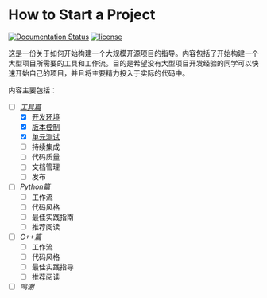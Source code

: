 # How to Start a Project

[![Documentation Status](https://readthedocs.org/projects/how-to-start-a-project/badge/?version=latest)](http://how-to-start-a-project.readthedocs.io/zh/latest/?badge=latest)
[![license](https://img.shields.io/github/license/mashape/apistatus.svg)](https://github.com/Shenggan/How-to-Start-a-Project/blob/master/LICENSE)

这是一份关于如何开始构建一个大规模开源项目的指导。内容包括了开始构建一个大型项目所需要的工具和工作流。目的是希望没有大型项目开发经验的同学可以快速开始自己的项目，并且将主要精力投入于实际的代码中。

内容主要包括：

- [ ] *[工具篇](http://how-to-start-a-project.readthedocs.io/zh/latest/chapter_tools/index.html)*
    - [x] [开发环境](http://how-to-start-a-project.readthedocs.io/zh/latest/chapter_tools/editor.html)
    - [x] [版本控制](http://how-to-start-a-project.readthedocs.io/zh/latest/chapter_tools/git.html)
    - [x] [单元测试](http://how-to-start-a-project.readthedocs.io/zh/latest/chapter_tools/test.html)
    - [ ] 持续集成
    - [ ] 代码质量
    - [ ] 文档管理
    - [ ] 发布
- [ ] *Python篇*
    - [ ] 工作流
    - [ ] 代码风格
    - [ ] 最佳实践指南
    - [ ] 推荐阅读
- [ ] *C++篇*
    - [ ] 工作流
    - [ ] 代码风格
    - [ ] 最佳实践指导
    - [ ] 推荐阅读
- [ ] *鸣谢*